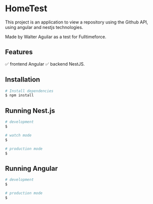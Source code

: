 # HomeTest
This project is an application to view a repository using the Github API, using angular and nestjs technologies.

Made by Walter Aguilar as a test for Fulltimeforce.

## Features  
✅ frontend Angular
✅ backend NestJS.
## Installation

```bash
# Install dependencies
$ npm install
```

## Running Nest.js

```bash
# development
$ 

# watch mode
$ 

# production mode
$ 
```

## Running Angular

```bash
# development
$ 

# production mode
$ 
```